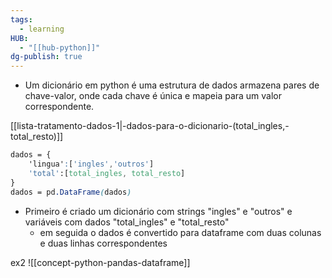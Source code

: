 ```yaml
---
tags:
  - learning
HUB:
  - "[[hub-python]]"
dg-publish: true
---
```




- Um dicionário em python é uma estrutura de dados armazena pares de chave-valor, onde cada chave é única e mapeia para um valor correspondente.

[[lista-tratamento-dados-1|-dados-para-o-dicionario-(total_ingles,-total_resto)]]

```css 
dados = {
	'lingua':['ingles','outros']
	'total':[total_ingles, total_resto]
}
dados = pd.DataFrame(dados)
```
- Primeiro é criado um dicionário com strings "ingles" e "outros" e variáveis com dados "total_ingles" e "total_resto" 
	- em seguida o dados é convertido para dataframe com duas colunas e duas linhas correspondentes

ex2
![[concept-python-pandas-dataframe]]